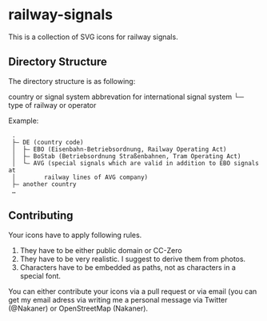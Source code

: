railway-signals
===============

This is a collection of SVG icons for railway signals.


Directory Structure
-------------------

The directory structure is as following:

country or signal system abbrevation for international signal system
└─ type of railway or operator

Example:
```
 .
 ├– DE (country code)
 │  ├– EBO (Eisenbahn-Betriebsordnung, Railway Operating Act)
 │  ├– BoStab (Betriebsordnung Straßenbahnen, Tram Operating Act)
 │  └– AVG (special signals which are valid in addition to EBO signals at 
 │        railway lines of AVG company)
 ├– another country
 …
```

Contributing
------------

Your icons have to apply following rules.

1. They have to be either public domain or CC-Zero
2. They have to be very realistic. I suggest to derive them from photos.
3. Characters have to be embedded as paths, not as characters in a 
   special font.

You can either contribute your icons via a pull request or via email 
(you can get my email adress via writing me a personal message via 
Twitter (@Nakaner) or OpenStreetMap (Nakaner).
